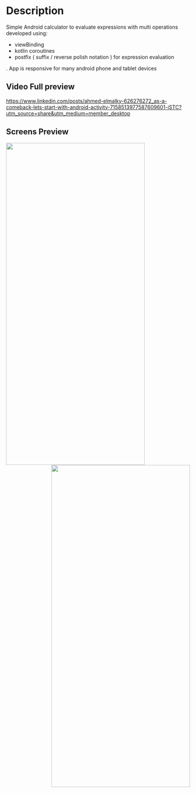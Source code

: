 # Description
Simple Android calculator to evaluate expressions with multi operations
developed using:<br>
- viewBinding<br>
- kotlin coroutines<br>
- postfix ( suffix / reverse polish notation ) for expression evaluation<br>

. App is responsive for many android phone and tablet devices<br>
## Video Full preview
https://www.linkedin.com/posts/ahmed-elmalky-626276272_as-a-comeback-lets-start-with-android-activity-7158513977587609601-jSTC?utm_source=share&utm_medium=member_desktop

## Screens Preview
<div align="center">
<img align="left" width="380px" height="880px" src="https://github.com/AhmedEl-Malky/Calculator-Android-App/assets/130024306/42f8c3eb-57a3-4eef-8ca4-c5aedf74b924"/>
<img align="right" width="380px" height="880px" src="https://github.com/AhmedEl-Malky/Calculator-Android-App/assets/130024306/664bf5bc-20d1-471a-935c-986b6f2fbb31"/>  
</div>
